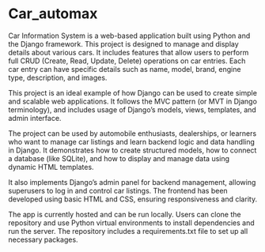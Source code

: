 # Car_automax
Car Information System is a web-based application built using Python and the Django framework. This project is designed to manage and display details about various cars. It includes features that allow users to perform full CRUD (Create, Read, Update, Delete) operations on car entries. Each car entry can have specific details such as name, model, brand, engine type, description, and images.

This project is an ideal example of how Django can be used to create simple and scalable web applications. It follows the MVC pattern (or MVT in Django terminology), and includes usage of Django’s models, views, templates, and admin interface.

The project can be used by automobile enthusiasts, dealerships, or learners who want to manage car listings and learn backend logic and data handling in Django. It demonstrates how to create structured models, how to connect a database (like SQLite), and how to display and manage data using dynamic HTML templates.

It also implements Django’s admin panel for backend management, allowing superusers to log in and control car listings. The frontend has been developed using basic HTML and CSS, ensuring responsiveness and clarity.

The app is currently hosted and can be run locally. Users can clone the repository and use Python virtual environments to install dependencies and run the server. The repository includes a requirements.txt file to set up all necessary packages.
